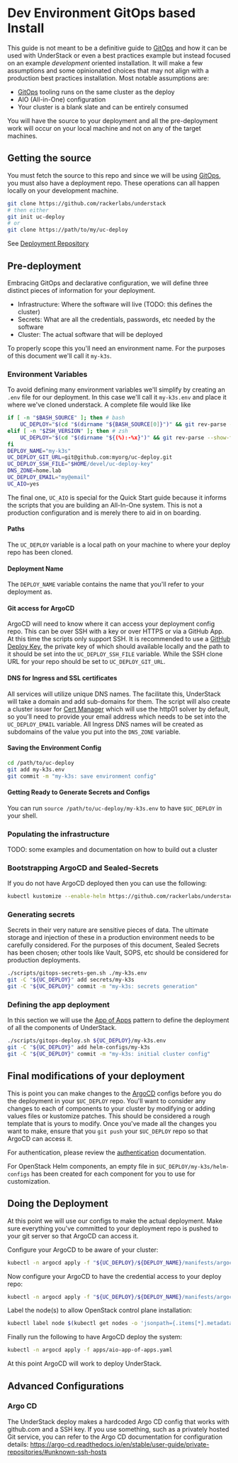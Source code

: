 # Dev Environment GitOps based Install

This guide is not meant to be a definitive guide to [GitOps][gitops] and
how it can be used with UnderStack or even a best practices example
but instead focused on an example _development_ oriented installation.
It will make a few assumptions and some opinionated choices that may
not align with a production best practices installation.
Most notable assumptions are:

- [GitOps][gitops] tooling runs on the same cluster as the deploy
- AIO (All-in-One) configuration
- Your cluster is a blank slate and can be entirely consumed

You will have the source to your deployment and all the pre-deployment
work will occur on your local machine and not on any of the target
machines.

## Getting the source

You must fetch the source to this repo and since we will be using
[GitOps][gitops], you must also have a deployment repo. These
operations can all happen locally on your development machine.

```bash
git clone https://github.com/rackerlabs/understack
# then either
git init uc-deploy
# or
git clone https://path/to/my/uc-deploy
```

See [Deployment Repository](./getting-started.md#creation-and-access)

## Pre-deployment

Embracing GitOps and declarative configuration, we will define three
distinct pieces of information for your deployment.

- Infrastructure: Where the software will live (TODO: this defines the cluster)
- Secrets: What are all the credentials, passwords, etc needed by the software
- Cluster: The actual software that will be deployed

To properly scope this you'll need an environment name. For the
purposes of this document we'll call it `my-k3s`.

### Environment Variables

To avoid defining many environment variables we'll simplify by creating an
`.env` file for our deployment. In this case we'll call it `my-k3s.env` and
place it where we've cloned understack. A complete file would like like

```bash title="/path/to/uc-deploy/my-k3s.env"
if [ -n "$BASH_SOURCE" ]; then # bash
    UC_DEPLOY="$(cd "$(dirname "${BASH_SOURCE[0]}")" && git rev-parse --show-toplevel)"
elif [ -n "$ZSH_VERSION" ]; then # zsh
    UC_DEPLOY="$(cd "$(dirname "${(%):-%x}")" && git rev-parse --show-toplevel)"
fi
DEPLOY_NAME="my-k3s"
UC_DEPLOY_GIT_URL=git@github.com:myorg/uc-deploy.git
UC_DEPLOY_SSH_FILE="$HOME/devel/uc-deploy-key"
DNS_ZONE=home.lab
UC_DEPLOY_EMAIL="my@email"
UC_AIO=yes
```

The final one, `UC_AIO` is special for the Quick Start guide because it
informs the scripts that you are building an All-In-One system. This is
not a production configuration and is merely there to aid in on boarding.

#### Paths

The `UC_DEPLOY` variable is a local path on your machine to where
your deploy repo has been cloned.

#### Deployment Name

The `DEPLOY_NAME` variable contains the name that you'll refer to your
deployment as.

#### Git access for ArgoCD

ArgoCD will need to know where it can access your deployment config
repo. This can be over SSH with a key or over HTTPS or via a GitHub App.
At this time the scripts only support SSH. It is recommended to
use a [GitHub Deploy Key][gh-deploy-keys], the private key of which
should available locally and the path to it should be set into the
`UC_DEPLOY_SSH_FILE` variable. While the SSH clone URL for your repo
should be set to `UC_DEPLOY_GIT_URL`.

#### DNS for Ingress and SSL certificates

All services will utilize unique DNS names. The facilitate this, UnderStack
will take a domain and add sub-domains for them. The script will also create
a cluster issuer for [Cert Manager](https://cert-manager.io) which will use
the http01 solver by default, so you'll need to provide your email address
which needs to be set into the `UC_DEPLOY_EMAIL` variable.
All Ingress DNS names will be created as subdomains of the value you put
into the `DNS_ZONE` variable.

#### Saving the Environment Config

```bash
cd /path/to/uc-deploy
git add my-k3s.env
git commit -m "my-k3s: save environment config"
```

#### Getting Ready to Generate Secrets and Configs

You can run `source /path/to/uc-deploy/my-k3s.env` to have `$UC_DEPLOY` in
your shell.

### Populating the infrastructure

TODO: some examples and documentation on how to build out a cluster

### Bootstrapping ArgoCD and Sealed-Secrets

If you do not have ArgoCD deployed then you can use the following:

```bash
kubectl kustomize --enable-helm https://github.com/rackerlabs/understack/bootstrap/ | kubectl apply -f -
```

### Generating secrets

Secrets in their very nature are sensitive pieces of data. The ultimate
storage and injection of these in a production environment needs to be
carefully considered. For the purposes of this document, Sealed Secrets
has been chosen; other tools like Vault, SOPS, etc should be considered
for production deployments.

```bash
./scripts/gitops-secrets-gen.sh ./my-k3s.env
git -C "${UC_DEPLOY}" add secrets/my-k3s
git -C "${UC_DEPLOY}" commit -m "my-k3s: secrets generation"
```

### Defining the app deployment

In this section we will use the [App of Apps][app-of-apps] pattern to define
the deployment of all the components of UnderStack.

```bash
./scripts/gitops-deploy.sh ${UC_DEPLOY}/my-k3s.env
git -C "${UC_DEPLOY}" add helm-configs/my-k3s
git -C "${UC_DEPLOY}" commit -m "my-k3s: initial cluster config"
```

## Final modifications of your deployment

This is point you can make changes to the [ArgoCD][argocd] configs before
you do the deployment in your `$UC_DEPLOY` repo. You'll want to consider
any changes to each of components to your cluster by modifying or adding
values files or kustomize patches. This should be considered a rough template
that is yours to modify. Once you've made all the changes you want to make,
ensure that you `git push` your `$UC_DEPLOY` repo so that ArgoCD can access it.

For authentication, please review the [authentication](auth.md) documentation.

For OpenStack Helm components, an empty file in `$UC_DEPLOY/my-k3s/helm-configs`
has been created for each component for you to use for customization.

## Doing the Deployment

At this point we will use our configs to make the actual deployment.
Make sure everything you've committed to your deployment repo is pushed
to your git server so that ArgoCD can access it.

Configure your ArgoCD to be aware of your cluster:

```bash
kubectl -n argocd apply -f "${UC_DEPLOY}/${DEPLOY_NAME}/manifests/argocd/secret-*-cluster.yaml"
```

Now configure your ArgoCD to have the credential access to your deploy repo:

```bash
kubectl -n argocd apply -f "${UC_DEPLOY}/${DEPLOY_NAME}/manifests/argocd/secret-deploy-repo.yaml"
```

Label the node(s) to allow OpenStack control plane installation:

```bash
kubectl label node $(kubectl get nodes -o 'jsonpath={.items[*].metadata.name}') openstack-control-plane=enabled
```

Finally run the following to have ArgoCD deploy the system:

```bash
kubectl -n argocd apply -f apps/aio-app-of-apps.yaml
```

At this point ArgoCD will work to deploy UnderStack.

[gitops]: <https://about.gitlab.com/topics/gitops/>
[app-of-apps]: <https://argo-cd.readthedocs.io/en/stable/operator-manual/cluster-bootstrapping/>
[argocd]: <https://argo-cd.readthedocs.io/en/stable/>
[gh-deploy-keys]: <https://docs.github.com/en/authentication/connecting-to-github-with-ssh/managing-deploy-keys#set-up-deploy-keys>

## Advanced Configurations

### Argo CD

The UnderStack deploy makes a hardcoded Argo CD config that works with github.com and a SSH key.
If you use something, such as a privately hosted Git service, you can refer to the Argo CD
documentation for configuration details: <https://argo-cd.readthedocs.io/en/stable/user-guide/private-repositories/#unknown-ssh-hosts>
